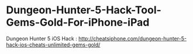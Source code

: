 # Dungeon-Hunter-5-Hack-Tool-Gems-Gold-For-iPhone-iPad
Dungeon Hunter 5 iOS Hack : http://cheatsiphone.com/dungeon-hunter-5-hack-ios-cheats-unlimited-gems-gold/
